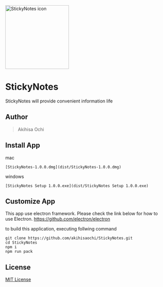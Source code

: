 <img src="https://github.com/akihisaochi/StickyNotes/blob/master/app/img/sticky-notes.png" width="200px" alt="StickyNotes icon">

# StickyNotes
StickyNotes will provide convenient information life

## Author

> Akihisa Ochi


## Install App

mac
```
[StickyNotes-1.0.0.dmg](dist/StickyNotes-1.0.0.dmg)
```
windows
```
[StickyNotes Setup 1.0.0.exe](dist/StickyNotes Setup 1.0.0.exe)
```

## Customize App

This app use electron framework.
Please check the link below for how to use Electron.
https://github.com/electron/electron

to build this application, executing follwing command

```
git clone https://github.com/akihisaochi/StickyNotes.git
cd StickyNotes
npm i
npm run pack
```

## License

[MIT License](LICENSE)

